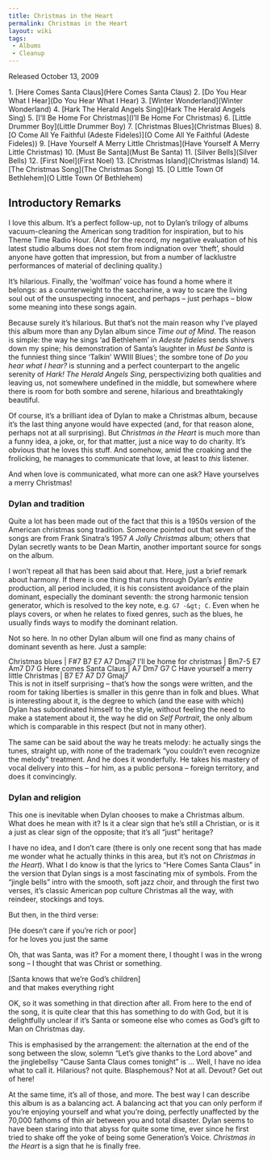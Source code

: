 ```yaml
---
title: Christmas in the Heart
permalink: Christmas in the Heart
layout: wiki
tags:
 - Albums
 - Cleanup
---
```


Released October 13, 2009

<div id="songs">
1.  [Here Comes Santa Claus](Here Comes Santa Claus)
2.  [Do You Hear What I Hear](Do You Hear What I Hear)
3.  [Winter Wonderland](Winter Wonderland)
4.  [Hark The Herald Angels
    Sing](Hark The Herald Angels Sing)
5.  [I’ll Be Home For Christmas](I’ll Be Home For Christmas)
6.  [Little Drummer Boy](Little Drummer Boy)
7.  [Christmas Blues](Christmas Blues)
8.  [O Come All Ye Faithful (Adeste
    Fideles)](O Come All Ye Faithful (Adeste Fideles))
9.  [Have Yourself A Merry Little
    Christmas](Have Yourself A Merry Little Christmas)
10. [Must Be Santa](Must Be Santa)
11. [Silver Bells](Silver Bells)
12. [First Noel](First Noel)
13. [Christmas Island](Christmas Island)
14. [The Christmas Song](The Christmas Song)
15. [O Little Town Of Bethlehem](O Little Town Of Bethlehem)

</div>
<div id="intro">
<h2>
Introductory Remarks

</h2>
I love this album. It’s a perfect follow-up, not to Dylan’s trilogy of
albums vacuum-cleaning the American song tradition for inspiration, but
to his Theme Time Radio Hour. (And for the record, my negative
evaluation of his latest studio albums does not stem from indignation
over ‘theft’, should anyone have gotten that impression, but from a
number of lacklustre performances of material of declining quality.)

It’s hilarious. Finally, the ‘wolfman’ voice has found a home where it
belongs: as a counterweight to the saccharine, a way to scare the living
soul out of the unsuspecting innocent, and perhaps – just perhaps – blow
some meaning into these songs again.

Because surely it’s hilarious. But that’s not the main reason why I’ve
played this album more than any Dylan album since <em>Time out of
Mind</em>. The reason is simple: the way he sings ‘ad Bethlehem’ in
<em>Adeste fideles</em> sends shivers down my spine; his demonstration
of Santa’s laughter in <em>Must be Santa</em> is the funniest thing
since ‘Talkin’ WWIII Blues’; the sombre tone of <em>Do you hear what I
hear?</em> is stunning and a perfect counterpart to the angelic serenity
of <em>Hark! The Herald Angels Sing</em>, perspectivizing both qualities
and leaving us, not somewhere undefined in the middle, but somewhere
where there is room for both sombre and serene, hilarious and
breathtakingly beautiful.

Of course, it’s a brilliant idea of Dylan to make a Christmas album,
because it’s the last thing anyone would have expected (and, for that
reason alone, perhaps not at all surprising). But <em>Christmas in the
Heart</em> is much more than a funny idea, a joke, or, for that matter,
just a nice way to do charity. It’s obvious that he loves this stuff.
And somehow, amid the croaking and the frolicking, he manages to
communicate that love, at least to <em>this</em> listener.

And when love is communicated, what more can one ask? Have yourselves a
merry Christmas!

<h3>
Dylan and tradition

</h3>
Quite a lot has been made out of the fact that this is a 1950s version
of the American christmas song tradition. Someone pointed out that seven
of the songs are from Frank Sinatra’s 1957 <em>A Jolly Christmas</em>
album; others that Dylan secretly wants to be Dean Martin, another
important source for songs on the album.

I won’t repeat all that has been said about that. Here, just a brief
remark about harmony. If there is one thing that runs through Dylan’s
<em>entire</em> production, all period included, it is his consistent
avoidance of the plain dominant, especially the dominant seventh: the
strong harmonic tension generator, which is resolved to the key note,
e.g. `G7 -&gt; C`. Even when he plays covers, or when he relates to
fixed genres, such as the blues, he usually finds ways to modify the
dominant relation.

Not so here. In no other Dylan album will one find as many chains of
dominant seventh as here. Just a sample:

<div style="line-height: 100%;">
    Christmas blues                        | F#7   B7 E7  A7 Dmaj7
    I’ll be home for christmas             | Bm7-5 E7 Am7 D7 G
    Here comes Santa Claus                 |       A7 Dm7 G7 C
    Have yourself a merry Iittle Christmas | B7    E7 A7  D7 Gmaj7

</div>
This is not in itself surprising – that’s how the songs were written,
and the room for taking liberties is smaller in this genre than in folk
and blues. What is interesting about it, is the degree to which (and the
ease with which) Dylan has subordinated himself to the style, without
feeling the need to make a statement about it, the way he did on
<em>Self Portrait</em>, the only album which is comparable in this
respect (but not in many other).

The same can be said about the way he treats melody: he actually sings
the tunes, straight up, with none of the trademark “you couldn’t even
recognize the melody” treatment. And he does it wonderfully. He takes
his mastery of vocal delivery into this – for him, as a public persona –
foreign territory, and does it convincingly.

<h3>
Dylan and religion

</h3>
This one is inevitable when Dylan chooses to make a Christmas album.
What does he mean with it? Is it a clear sign that he’s still a
Christian, or is it a just as clear sign of the opposite; that it’s all
“just” heritage?

I have no idea, and I don’t care (there is only one recent song that has
made me wonder what he actually thinks in this area, but it’s not on
<em>Christmas in the Heart</em>). What I do know is that the lyrics to
“Here Comes Santa Claus” in the version that Dylan sings is a most
fascinating mix of symbols. From the “jingle bells” intro with the
smooth, soft jazz choir, and through the first two verses, it’s classic
American pop culture Christmas all the way, with reindeer, stockings and
toys.

But then, in the third verse:

[He doesn’t care if you’re rich or poor]  
for he loves you just the same

Oh, that was Santa, was it? For a moment there, I thought I was in the
wrong song – I thought that was Christ or something.

[Santa knows that we’re God’s children]  
and that makes everything right

OK, so it was something in that direction after all. From here to the
end of the song, it is quite clear that this has something to do with
God, but it is delightfully unclear if it’s Santa or someone else who
comes as God’s gift to Man on Christmas day.

This is emphasised by the arrangement: the alternation at the end of the
song between the slow, solemn “Let’s give thanks to the Lord above” and
the jinglebellsy “Cause Santa Claus comes tonight” is … Well, I have no
idea what to call it. Hilarious? not quite. Blasphemous? Not at all.
Devout? Get out of here!

At the same time, it’s all of those, and more. The best way I can
describe this album is as a balancing act. A balancing act that you can
only perform if you’re enjoying yourself and what you’re doing,
perfectly unaffected by the 70,000 fathoms of thin air between you and
total disaster. Dylan seems to have been staring into that abyss for
quite some time, ever since he first tried to shake off the yoke of
being some Generation’s Voice. <em>Christmas in the Heart</em> is a sign
that he is finally free.

</div>

